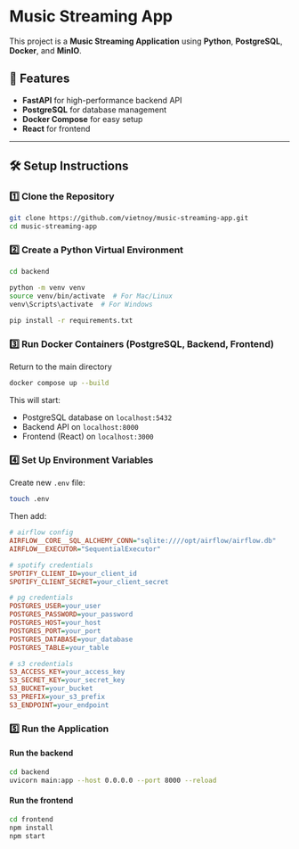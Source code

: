# Music Streaming App

This project is a **Music Streaming Application** using **Python**, **PostgreSQL**, **Docker**, and **MinIO**.

## 🚀 Features
- **FastAPI** for high-performance backend API
- **PostgreSQL** for database management
- **Docker Compose** for easy setup
- **React** for frontend

---

## 🛠 Setup Instructions

### 1️⃣ Clone the Repository
```bash
git clone https://github.com/vietnoy/music-streaming-app.git
cd music-streaming-app
```
### 2️⃣ Create a Python Virtual Environment
```bash
cd backend
```
```bash
python -m venv venv
source venv/bin/activate  # For Mac/Linux
venv\Scripts\activate  # For Windows
```
```bash
pip install -r requirements.txt
```
### 3️⃣ Run Docker Containers (PostgreSQL, Backend, Frontend)
Return to the main directory
```bash
docker compose up --build
```
This will start:

- PostgreSQL database on `localhost:5432`
- Backend API on `localhost:8000`
- Frontend (React) on `localhost:3000`
### 4️⃣ Set Up Environment Variables
Create new `.env` file:
```bash
touch .env
```
Then add:
```ini
# airflow config
AIRFLOW__CORE__SQL_ALCHEMY_CONN="sqlite:////opt/airflow/airflow.db"
AIRFLOW__EXECUTOR="SequentialExecutor"

# spotify credentials
SPOTIFY_CLIENT_ID=your_client_id
SPOTIFY_CLIENT_SECRET=your_client_secret

# pg credentials
POSTGRES_USER=your_user
POSTGRES_PASSWORD=your_password
POSTGRES_HOST=your_host
POSTGRES_PORT=your_port
POSTGRES_DATABASE=your_database
POSTGRES_TABLE=your_table

# s3 credentials
S3_ACCESS_KEY=your_access_key
S3_SECRET_KEY=your_secret_key
S3_BUCKET=your_bucket
S3_PREFIX=your_s3_prefix
S3_ENDPOINT=your_endpoint
```
### 5️⃣ Run the Application
#### Run the backend
```bash
cd backend
uvicorn main:app --host 0.0.0.0 --port 8000 --reload
```
#### Run the frontend
```bash
cd frontend
npm install
npm start
```
